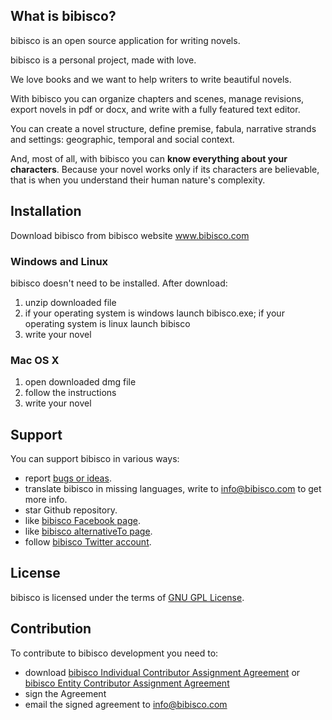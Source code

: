## What is bibisco?

bibisco is an open source application for writing novels.

bibisco is a personal project, made with love. 

We love books and we want to help writers to write beautiful novels.

With bibisco you can organize chapters and scenes, manage revisions, export novels in pdf or docx, and write with a fully featured text editor.

You can create a novel structure, define premise, fabula, narrative strands and settings: geographic, temporal and social context.

And, most of all, with bibisco you can **know everything about your characters**. Because your novel works only if its characters are believable, that is when you understand their human nature's complexity.

## Installation

Download bibisco from bibisco website www.bibisco.com

### Windows and Linux

bibisco doesn't need to be installed. After download:

1. unzip downloaded file
2. if your operating system is windows launch bibisco.exe; if your operating system is linux launch bibisco
3. write your novel

### Mac OS X

1. open downloaded dmg file
2. follow the instructions
3. write your novel


## Support

You can support bibisco in various ways:

* report [bugs or ideas](https://github.com/andreafeccomandi/bibisco/issues).
* translate bibisco in missing languages, write to info@bibisco.com to get more info.
* star Github repository.
* like [bibisco Facebook page](https://www.facebook.com/bibisco.official.page).
* like [bibisco alternativeTo page](http://alternativeto.net/software/bibisco).
* follow [bibisco Twitter account](https://twitter.com/bibiscotweet).

## License

bibisco is licensed under the terms of [GNU GPL License](https://www.gnu.org/licenses/gpl-3.0.en.html).


## Contribution

To contribute to bibisco development you need to:
* download [bibisco Individual Contributor Assignment Agreement](https://github.com/andreafeccomandi/bibisco/blob/master/bibisco-Individual-Contribution-Assignment-Agreement.pdf) or [bibisco Entity Contributor Assignment Agreement](https://github.com/andreafeccomandi/bibisco/blob/master/bibisco-Entity-Contribution-Assignment-Agreement.pdf)
* sign the Agreement
* email the signed agreement to info@bibisco.com
